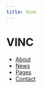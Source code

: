 ```yaml
---
title: Vinc
---
```


# VINC

- [About](/about)
- [News](/news)
- [Pages](/pages)
- [Contact](/contact)
